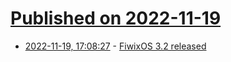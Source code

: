# [Published on 2022-11-19](index.md)

* [2022-11-19, 17:08:27](https://lobste.rs/s/h9an60/fiwixos_3_2_released) - [FiwixOS 3.2 released](https://www.fiwix.org/news/20221115.html)
